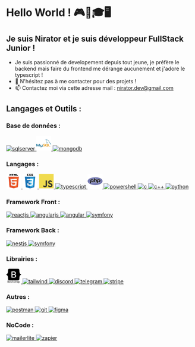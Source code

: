 # Hello World ! 🎮🎩🎓🖥
## Je suis Nirator et je suis développeur FullStack Junior !

- Je suis passionné de developement depuis tout jeune, je préfère le backend mais faire du frontend me dérange aucunement et j'adore le typescript !
- 💬 N'hésitez pas à me contacter pour des projets !
- 📫 Contactez moi via cette adresse mail : nirator.dev@gmail.com


## Langages et Outils :

### Base de données :
<a href="https://www.microsoft.com/fr-fr/sql-server/sql-server-downloads" rel="nofollow" target="_blank"> <img src="https://www.klipfolio.com/sites/default/files/integrations/mssql.png" alt="sqlserver" height="40"></img> </a>
<a href="https://www.mysql.com/" rel="nofollow" target="_blank"> <img src="https://raw.githubusercontent.com/devicons/devicon/master/icons/mysql/mysql-original-wordmark.svg" alt="mysql" width="40" height="40"> </a>
<a href="https://www.mongodb.com/fr-fr" rel="nofollow" target="_blank"> <img src="https://cdn.icon-icons.com/icons2/2415/PNG/512/mongodb_original_wordmark_logo_icon_146425.png" alt="mongodb" height="40"> </a>

### Langages :
<a href="https://www.w3.org/html/" rel="nofollow" target="_blank"> <img src="https://raw.githubusercontent.com/devicons/devicon/master/icons/html5/html5-original-wordmark.svg" alt="html5" width="40" height="40"> </a>
<a href="https://www.w3schools.com/css/" rel="nofollow" target="_blank"> <img src="https://raw.githubusercontent.com/devicons/devicon/master/icons/css3/css3-original-wordmark.svg" alt="css3" width="40" height="40"> </a>
<a href="https://developer.mozilla.org/en-US/docs/Web/JavaScript" rel="nofollow" target="_blank"> <img src="https://raw.githubusercontent.com/devicons/devicon/master/icons/javascript/javascript-original.svg" alt="javascript" width="40" height="40"> </a>
<a href="https://www.typescriptlang.org/" rel="nofollow" target="_blank"> <img src="https://upload.wikimedia.org/wikipedia/commons/4/4c/Typescript_logo_2020.svg" alt="typescript" width="40" height="40"> </a>
<a href="https://www.php.net" rel="nofollow" target="_blank"> <img src="https://raw.githubusercontent.com/devicons/devicon/master/icons/php/php-original.svg" alt="php" width="40" height="40"> </a>
<a href="https://docs.microsoft.com/fr-fr/powershell/scripting/overview?view=powershell-7.2" rel="nofollow" target="_blank"> <img src="https://upload.wikimedia.org/wikipedia/commons/a/af/PowerShell_Core_6.0_icon.png" alt="powershell" width="40" height="40"> </a>
<a href="https://fr.wikipedia.org/wiki/C_(langage)" rel="nofollow" target="_blank"> <img src="https://upload.wikimedia.org/wikipedia/commons/thumb/3/35/The_C_Programming_Language_logo.svg/800px-The_C_Programming_Language_logo.svg.png" alt="c" width="40" height="40"> </a>
<a href="https://fr.wikipedia.org/wiki/C%2B%2B" rel="nofollow" target="_blank"> <img src="https://upload.wikimedia.org/wikipedia/commons/thumb/1/18/ISO_C%2B%2B_Logo.svg/800px-ISO_C%2B%2B_Logo.svg.png" alt="c++" width="40" height="40"> </a>
<a href="https://fr.wikipedia.org/wiki/Python_(langage)" rel="nofollow" target="_blank"> <img src="https://upload.wikimedia.org/wikipedia/commons/thumb/c/c3/Python-logo-notext.svg/115px-Python-logo-notext.svg.png" alt="python" width="40" height="40"> </a>

### Framework Front :
<a href="https://fr.reactjs.org/" rel="nofollow" target="_blank"> <img src="https://upload.wikimedia.org/wikipedia/commons/thumb/a/a7/React-icon.svg/1200px-React-icon.svg.png" alt="reactjs" width="40" height="40"> </a>
<a href="https://angularjs.org/" rel="nofollow" target="_blank"> <img src="https://www.la-revanche-des-sites.fr/wp-content/uploads/2013/07/angularjs_0-2.png" alt="angularjs" width="40" height="40"> </a>
<a href="https://angular.io/" rel="nofollow" target="_blank"> <img src="https://upload.wikimedia.org/wikipedia/commons/thumb/c/cf/Angular_full_color_logo.svg/800px-Angular_full_color_logo.svg.png" alt="angular" width="40" height="40"> </a>
<a href="https://symfony.com" rel="nofollow" target="_blank"> <img src="https://cdn.worldvectorlogo.com/logos/symfony.svg" alt="symfony" width="40" height="40"> </a>

### Framework Back :
<a href="https://nestjs.com/" rel="nofollow" target="_blank"> <img src="https://docs.nestjs.com/assets/logo-small.svg" alt="nestjs" width="40" height="40"> </a>
<a href="https://symfony.com" rel="nofollow" target="_blank"> <img src="https://cdn.worldvectorlogo.com/logos/symfony.svg" alt="symfony" width="40" height="40"> </a>

### Librairies :
<a href="https://getbootstrap.com" rel="nofollow" target="_blank"> <img src="https://raw.githubusercontent.com/devicons/devicon/master/icons/bootstrap/bootstrap-plain-wordmark.svg" alt="bootstrap" width="40" height="40"> </a>
<a href="https://tailwindcss.com/" rel="nofollow" target="_blank"> <img src="https://avatars.githubusercontent.com/u/67109815?s=280&v=4" alt="tailwind" width="40" height="40"> </a>
<a href="https://discord.js.org/#/" rel="nofollow" target="_blank"> <img src="https://play-lh.googleusercontent.com/fbrWR4LbtB_1Ulgz3_rw8bY3tx_zPU7A9ZOB5WYG_QmqOUUjA6JEzE_20GA4YBDWMx4" alt="discord" width="40" height="40"> </a>
<a href="https://core.telegram.org/" rel="nofollow" target="_blank"> <img src="https://upload.wikimedia.org/wikipedia/commons/thumb/8/83/Telegram_2019_Logo.svg/langfr-220px-Telegram_2019_Logo.svg.png" alt="telegram" width="40" height="40"> </a>
<a href="https://stripe.com/fr" rel="nofollow" target="_blank"> <img src="https://upload.wikimedia.org/wikipedia/commons/thumb/b/ba/Stripe_Logo%2C_revised_2016.svg/langfr-420px-Stripe_Logo%2C_revised_2016.svg.png" alt="stripe" width="40" height="40"> </a>

### Autres :
<a href="https://postman.com" rel="nofollow" target="_blank"> <img src="https://www.svgrepo.com/show/354202/postman-icon.svg" alt="postman" width="40" height="40"> </a>
<a href="https://git-scm.com/" rel="nofollow" target="_blank"> <img src="https://git-scm.com/images/logos/downloads/Git-Icon-1788C.png" alt="git" width="40" height="40"> </a>
<a href="https://www.figma.com/" rel="nofollow" target="_blank"> <img src="https://logodownload.org/wp-content/uploads/2022/12/figma-logo-0.png" alt="figma" width="40" height="40"> </a>

### NoCode :
<a href="https://www.mailerlite.com/" rel="nofollow" target="_blank"> <img src="https://asset.brandfetch.io/idB-3CfF_3/idcrfpzUPP.png" alt="mailerlite" width="40" height="40"> </a>
<a href="https://zapier.com/" rel="nofollow" target="_blank"> <img src="https://cdn.icon-icons.com/icons2/2699/PNG/512/zapier_logo_icon_169680.png" alt="zapier" width="40" height="40"> </a>

